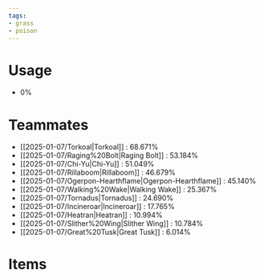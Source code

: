 ```yaml
---
tags:
- grass
- poison
---
```

# Usage
- 0%
# Teammates
- [[2025-01-07/Torkoal|Torkoal]] : 68.671%
- [[2025-01-07/Raging%20Bolt|Raging Bolt]] : 53.184%
- [[2025-01-07/Chi-Yu|Chi-Yu]] : 51.049%
- [[2025-01-07/Rillaboom|Rillaboom]] : 46.679%
- [[2025-01-07/Ogerpon-Hearthflame|Ogerpon-Hearthflame]] : 45.140%
- [[2025-01-07/Walking%20Wake|Walking Wake]] : 25.367%
- [[2025-01-07/Tornadus|Tornadus]] : 24.690%
- [[2025-01-07/Incineroar|Incineroar]] : 17.765%
- [[2025-01-07/Heatran|Heatran]] : 10.994%
- [[2025-01-07/Slither%20Wing|Slither Wing]] : 10.784%
- [[2025-01-07/Great%20Tusk|Great Tusk]] : 6.014%
# Items